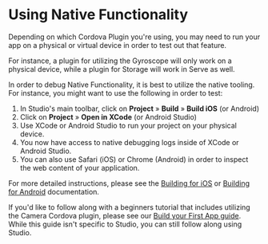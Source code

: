 ---
---

# Using Native Functionality

Depending on which Cordova Plugin you're using, you may need to run your app on a physical or virtual device in order to test out that feature.

For instance, a plugin for utilizing the Gyroscope will only work on a physical device, while a plugin for Storage will work in Serve as well.

In order to debug Native Functionality, it is best to utilize the native tooling. For instance, you might want to use the following in order to test:

1. In Studio's main toolbar, click on **Project** &raquo; **Build** &raquo; **Build iOS** (or Android)
2. Click on **Project** &raquo; **Open in XCode** (or Android Studio)
3. Use XCode or Android Studio to run your project on your physical device.
4. You now have access to native debugging logs inside of XCode or Android Studio.
5. You can also use Safari (iOS) or Chrome (Android) in order to inspect the web content of your application.

For more detailed instructions, please see the [Building for iOS](/docs/developing/ios) or [Building for Android](/docs/developing/android) documentation.

If you'd like to follow along with a beginners tutorial that includes utilizing the Camera Cordova plugin, please see our [Build your First App guide](/docs/angular/your-first-app). While this guide isn't specific to Studio, you can still follow along using Studio.